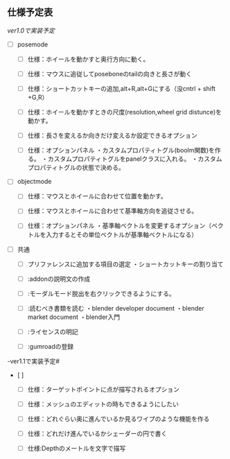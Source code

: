 ## 仕様予定表
*ver1.0で実装予定*

- [ ] posemode
	- [ ] 仕様：ホイールを動かすと奥行方向に動く。
	- [ ] 仕様：マウスに追従してposeboneのtailの向きと長さが動く

	- [ ] 仕様：ショートカットキーの追加,alt+R,alt+Gにする（没cntrl + shift +G,R）

	- [ ] 仕様：ホイールを動かすときの尺度(resolution,wheel grid distunce)を動かす。

	- [ ] 仕様：長さを変えるか向きだけ変えるか設定できるオプション

	- [ ] 仕様：オプションパネル
		・カスタムプロパティトグル(boolm関数)を作る。
		・カスタムプロパティトグルをpanelクラスに入れる。
		・カスタムプロパティトグルの状態で決める。

- [ ] objectmode
	- [ ] 仕様：マウスとホイールに合わせて位置を動かす。
	
	- [ ] 仕様：マウスとホイールに合わせて基準軸方向を追従させる。

	- [ ] 仕様：オプションパネル
		・基準軸ベクトルを変更するオプション（ベクトルを入力するとその単位ベクトルが基準軸ベクトルになる）

 - [ ] 共通
 
	- [ ] プリファレンスに追加する項目の選定
		・ショートカットキーの割り当て
	- [ ] :addonの説明文の作成

	- [ ] :モーダルモード脱出を右クリックできるようにする。

	- [ ] :読むべき書類を読む
		・blender developer document
		・blender market document
		・blender入門
	- [ ]  :ライセンスの明記

  	- [ ]  :gumroadの登録 	



-ver1.1で実装予定#
- [ ]
  	- [ ] 仕様：ターゲットポイントに点が描写されるオプション

	- [ ] 仕様：メッシュのエディットの時もできるようにしたい

	- [ ] 仕様：どれぐらい奥に進んでいるか見るワイプのような機能を作る

	- [ ] 仕様：どれだけ進んでいるかシェーダーの円で書く

	- [ ] 仕様:Depthのメートルを文字で描写
